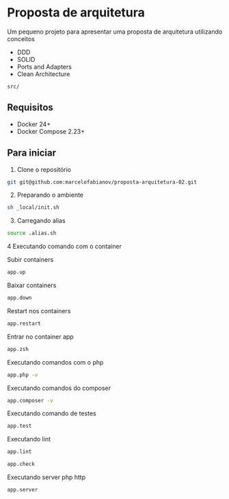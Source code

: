 # Proposta de arquitetura

Um pequeno projeto para apresentar uma proposta de arquitetura utilizando conceitos

- DDD
- SOLID
- Ports and Adapters
- Clean Architecture

```
src/

```

## Requisitos

- Docker 24+
- Docker Compose 2.23+

## Para iniciar

1. Clone o repositório

```bash
git git@github.com:marcelofabianov/proposta-arquitetura-02.git
```

2. Preparando o ambiente

```bash
sh _local/init.sh
```
3. Carregando alias

```bash
source .alias.sh
```

4 Executando comando com o container

Subir containers
```bash
app.up
```

Baixar containers
```bash
app.down
```

Restart nos containers
```bash
app.restart
```

Entrar no container app
```bash
app.zsh
```

Executando comandos com o php
```bash
app.php -v
```

Executando comandos do composer
```bash
app.composer -v
```

Executando comando de testes
```bash
app.test
```

Executando lint
```bash
app.lint
```
```bash
app.check
```

Executando server php http
```bash
app.server
```
